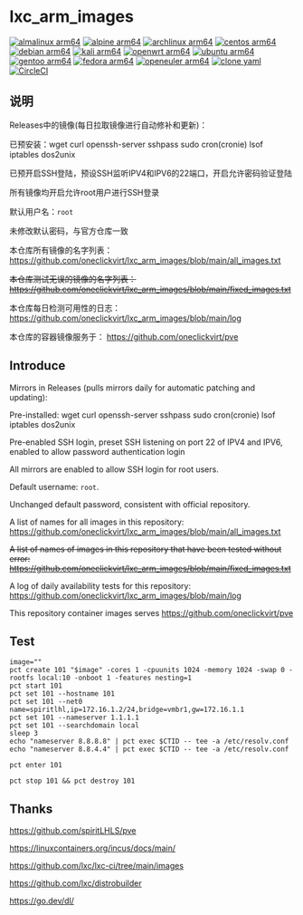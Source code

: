 # lxc_arm_images

[![almalinux arm64](https://github.com/oneclickvirt/lxc_arm_images/actions/workflows/almalinux_arm64.yml/badge.svg)](https://github.com/oneclickvirt/lxc_arm_images/actions/workflows/almalinux_arm64.yml) [![alpine arm64](https://github.com/oneclickvirt/lxc_arm_images/actions/workflows/alpine_arm64.yml/badge.svg)](https://github.com/oneclickvirt/lxc_arm_images/actions/workflows/alpine_arm64.yml) [![archlinux arm64](https://github.com/oneclickvirt/lxc_arm_images/actions/workflows/archlinux_arm64.yml/badge.svg)](https://github.com/oneclickvirt/lxc_arm_images/actions/workflows/archlinux_arm64.yml) [![centos arm64](https://github.com/oneclickvirt/lxc_arm_images/actions/workflows/centos_arm64.yml/badge.svg)](https://github.com/oneclickvirt/lxc_arm_images/actions/workflows/centos_arm64.yml) [![debian arm64](https://github.com/oneclickvirt/lxc_arm_images/actions/workflows/debian_arm64.yml/badge.svg)](https://github.com/oneclickvirt/lxc_arm_images/actions/workflows/debian_arm64.yml) [![kali arm64](https://github.com/oneclickvirt/lxc_arm_images/actions/workflows/kali_arm64.yml/badge.svg)](https://github.com/oneclickvirt/lxc_arm_images/actions/workflows/kali_arm64.yml) [![openwrt arm64](https://github.com/oneclickvirt/lxc_arm_images/actions/workflows/openwrt_arm64.yml/badge.svg)](https://github.com/oneclickvirt/lxc_arm_images/actions/workflows/openwrt_arm64.yml) [![ubuntu arm64](https://github.com/oneclickvirt/lxc_arm_images/actions/workflows/ubuntu_arm64.yml/badge.svg)](https://github.com/oneclickvirt/lxc_arm_images/actions/workflows/ubuntu_arm64.yml) [![gentoo arm64](https://github.com/oneclickvirt/lxc_arm_images/actions/workflows/gentoo_arm64.yml/badge.svg)](https://github.com/oneclickvirt/lxc_arm_images/actions/workflows/gentoo_arm64.yml) [![fedora arm64](https://github.com/oneclickvirt/lxc_arm_images/actions/workflows/fedora_arm64.yml/badge.svg)](https://github.com/oneclickvirt/lxc_arm_images/actions/workflows/fedora_arm64.yml) [![openeuler arm64](https://github.com/oneclickvirt/lxc_arm_images/actions/workflows/openeuler_arm64.yml/badge.svg)](https://github.com/oneclickvirt/lxc_arm_images/actions/workflows/openeuler_arm64.yml) [![clone yaml](https://github.com/oneclickvirt/lxc_arm_images/actions/workflows/clone_yaml.yml/badge.svg)](https://github.com/oneclickvirt/lxc_arm_images/actions/workflows/clone_yaml.yml) [![CircleCI](https://dl.circleci.com/status-badge/img/circleci/H6Qc8d5hscKSNUA7iZJWUh/VhX2bFEC9oXyCqegi8jbDJ/tree/main.svg?style=shield&circle-token=229a9fc5f8d0fd8059bca2f249cbc823c6cb763e)](https://dl.circleci.com/status-badge/redirect/circleci/H6Qc8d5hscKSNUA7iZJWUh/VhX2bFEC9oXyCqegi8jbDJ/tree/main)

## 说明

Releases中的镜像(每日拉取镜像进行自动修补和更新)：

已预安装：wget curl openssh-server sshpass sudo cron(cronie) lsof iptables dos2unix

已预开启SSH登陆，预设SSH监听IPV4和IPV6的22端口，开启允许密码验证登陆

所有镜像均开启允许root用户进行SSH登录

默认用户名：```root```

未修改默认密码，与官方仓库一致

本仓库所有镜像的名字列表：https://github.com/oneclickvirt/lxc_arm_images/blob/main/all_images.txt

~~本仓库测试无误的镜像的名字列表：https://github.com/oneclickvirt/lxc_arm_images/blob/main/fixed_images.txt~~

本仓库每日检测可用性的日志：https://github.com/oneclickvirt/lxc_arm_images/blob/main/log

本仓库的容器镜像服务于： https://github.com/oneclickvirt/pve

## Introduce

Mirrors in Releases (pulls mirrors daily for automatic patching and updating):

Pre-installed: wget curl openssh-server sshpass sudo cron(cronie) lsof iptables dos2unix

Pre-enabled SSH login, preset SSH listening on port 22 of IPV4 and IPV6, enabled to allow password authentication login

All mirrors are enabled to allow SSH login for root users.

Default username: ```root```.

Unchanged default password, consistent with official repository.

A list of names for all images in this repository: https://github.com/oneclickvirt/lxc_arm_images/blob/main/all_images.txt

~~A list of names of images in this repository that have been tested without error: https://github.com/oneclickvirt/lxc_arm_images/blob/main/fixed_images.txt~~

A log of daily availability tests for this repository: https://github.com/oneclickvirt/lxc_arm_images/blob/main/log

This repository container images serves https://github.com/oneclickvirt/pve

## Test

```
image=""
pct create 101 "$image" -cores 1 -cpuunits 1024 -memory 1024 -swap 0 -rootfs local:10 -onboot 1 -features nesting=1
pct start 101
pct set 101 --hostname 101
pct set 101 --net0 name=spiritlhl,ip=172.16.1.2/24,bridge=vmbr1,gw=172.16.1.1
pct set 101 --nameserver 1.1.1.1
pct set 101 --searchdomain local
sleep 3
echo "nameserver 8.8.8.8" | pct exec $CTID -- tee -a /etc/resolv.conf
echo "nameserver 8.8.4.4" | pct exec $CTID -- tee -a /etc/resolv.conf
```

```
pct enter 101
```

```
pct stop 101 && pct destroy 101
```

## Thanks

https://github.com/spiritLHLS/pve

https://linuxcontainers.org/incus/docs/main/

https://github.com/lxc/lxc-ci/tree/main/images

https://github.com/lxc/distrobuilder

https://go.dev/dl/
